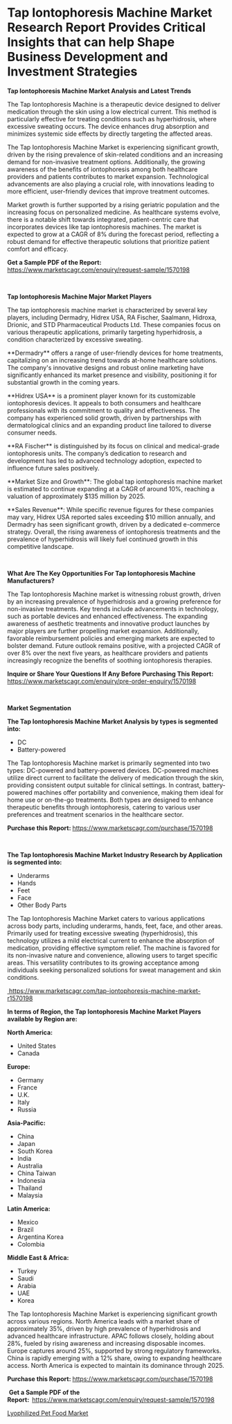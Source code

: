 <p><h1>Tap Iontophoresis Machine Market Research Report Provides Critical Insights that can help Shape Business Development and Investment Strategies</h1></p><p><strong>Tap Iontophoresis Machine Market Analysis and Latest Trends</strong></p>
<p><p>The Tap Iontophoresis Machine is a therapeutic device designed to deliver medication through the skin using a low electrical current. This method is particularly effective for treating conditions such as hyperhidrosis, where excessive sweating occurs. The device enhances drug absorption and minimizes systemic side effects by directly targeting the affected areas.</p><p>The Tap Iontophoresis Machine Market is experiencing significant growth, driven by the rising prevalence of skin-related conditions and an increasing demand for non-invasive treatment options. Additionally, the growing awareness of the benefits of iontophoresis among both healthcare providers and patients contributes to market expansion. Technological advancements are also playing a crucial role, with innovations leading to more efficient, user-friendly devices that improve treatment outcomes.</p><p>Market growth is further supported by a rising geriatric population and the increasing focus on personalized medicine. As healthcare systems evolve, there is a notable shift towards integrated, patient-centric care that incorporates devices like tap iontophoresis machines. The market is expected to grow at a CAGR of 8% during the forecast period, reflecting a robust demand for effective therapeutic solutions that prioritize patient comfort and efficacy.</p></p>
<p><strong>Get a Sample PDF of the Report:&nbsp;</strong> <a href="https://www.marketscagr.com/enquiry/request-sample/1570198?utm_campaign=2138&utm_medium=2&utm_source=Github&utm_content=ia&utm_term=25032025&utm_id=tap-iontophoresis-machine">https://www.marketscagr.com/enquiry/request-sample/1570198</a></p>
<p>&nbsp;</p>
<p><strong>Tap Iontophoresis Machine Major Market Players</strong></p>
<p><p>The tap iontophoresis machine market is characterized by several key players, including Dermadry, Hidrex USA, RA Fischer, Saalmann, Hidroxa, Drionic, and STD Pharmaceutical Products Ltd. These companies focus on various therapeutic applications, primarily targeting hyperhidrosis, a condition characterized by excessive sweating.</p><p>**Dermadry** offers a range of user-friendly devices for home treatments, capitalizing on an increasing trend towards at-home healthcare solutions. The company's innovative designs and robust online marketing have significantly enhanced its market presence and visibility, positioning it for substantial growth in the coming years.</p><p>**Hidrex USA** is a prominent player known for its customizable iontophoresis devices. It appeals to both consumers and healthcare professionals with its commitment to quality and effectiveness. The company has experienced solid growth, driven by partnerships with dermatological clinics and an expanding product line tailored to diverse consumer needs.</p><p>**RA Fischer** is distinguished by its focus on clinical and medical-grade iontophoresis units. The company’s dedication to research and development has led to advanced technology adoption, expected to influence future sales positively. </p><p>**Market Size and Growth**: The global tap iontophoresis machine market is estimated to continue expanding at a CAGR of around 10%, reaching a valuation of approximately $135 million by 2025. </p><p>**Sales Revenue**: While specific revenue figures for these companies may vary, Hidrex USA reported sales exceeding $10 million annually, and Dermadry has seen significant growth, driven by a dedicated e-commerce strategy. Overall, the rising awareness of iontophoresis treatments and the prevalence of hyperhidrosis will likely fuel continued growth in this competitive landscape.</p></p>
<p>&nbsp;</p>
<p><strong>What Are The Key Opportunities For Tap Iontophoresis Machine Manufacturers?</strong></p>
<p><p>The Tap Iontophoresis Machine market is witnessing robust growth, driven by an increasing prevalence of hyperhidrosis and a growing preference for non-invasive treatments. Key trends include advancements in technology, such as portable devices and enhanced effectiveness. The expanding awareness of aesthetic treatments and innovative product launches by major players are further propelling market expansion. Additionally, favorable reimbursement policies and emerging markets are expected to bolster demand. Future outlook remains positive, with a projected CAGR of over 8% over the next five years, as healthcare providers and patients increasingly recognize the benefits of soothing iontophoresis therapies.</p></p>
<p><strong>Inquire or Share Your Questions If Any Before Purchasing This Report:</strong> <a href="https://www.marketscagr.com/enquiry/pre-order-enquiry/1570198?utm_campaign=2138&utm_medium=2&utm_source=Github&utm_content=ia&utm_term=25032025&utm_id=tap-iontophoresis-machine">https://www.marketscagr.com/enquiry/pre-order-enquiry/1570198</a></p>
<p>&nbsp;</p>
<p><strong>Market Segmentation</strong></p>
<p><strong>The Tap Iontophoresis Machine Market Analysis by types is segmented into:</strong></p>
<p><ul><li>DC</li><li>Battery-powered</li></ul></p>
<p><p>The Tap Iontophoresis Machine market is primarily segmented into two types: DC-powered and battery-powered devices. DC-powered machines utilize direct current to facilitate the delivery of medication through the skin, providing consistent output suitable for clinical settings. In contrast, battery-powered machines offer portability and convenience, making them ideal for home use or on-the-go treatments. Both types are designed to enhance therapeutic benefits through iontophoresis, catering to various user preferences and treatment scenarios in the healthcare sector.</p></p>
<p><strong>Purchase this Report:&nbsp;</strong><a href="https://www.marketscagr.com/purchase/1570198?utm_campaign=2138&utm_medium=2&utm_source=Github&utm_content=ia&utm_term=25032025&utm_id=tap-iontophoresis-machine">https://www.marketscagr.com/purchase/1570198</a></p>
<p>&nbsp;</p>
<p><strong>The Tap Iontophoresis Machine Market Industry Research by Application is segmented into:</strong></p>
<p><ul><li>Underarms</li><li>Hands</li><li>Feet</li><li>Face</li><li>Other Body Parts</li></ul></p>
<p><p>The Tap Iontophoresis Machine Market caters to various applications across body parts, including underarms, hands, feet, face, and other areas. Primarily used for treating excessive sweating (hyperhidrosis), this technology utilizes a mild electrical current to enhance the absorption of medication, providing effective symptom relief. The machine is favored for its non-invasive nature and convenience, allowing users to target specific areas. This versatility contributes to its growing acceptance among individuals seeking personalized solutions for sweat management and skin conditions.</p></p>
<p><a href="https://www.marketscagr.com/tap-iontophoresis-machine-market-r1570198?utm_campaign=2138&utm_medium=2&utm_source=Github&utm_content=ia&utm_term=25032025&utm_id=tap-iontophoresis-machine">&nbsp;https://www.marketscagr.com/tap-iontophoresis-machine-market-r1570198</a></p>
<p><strong>In terms of Region, the Tap Iontophoresis Machine Market Players available by Region are:</strong></p>
<p>
    <p> <strong> North America: </strong>
        <ul>
            <li>United States</li>
            <li>Canada</li>
        </ul>
        </p> 
    <p> <strong> Europe: </strong>
        <ul>
            <li>Germany</li>
            <li>France</li>
            <li>U.K.</li>
            <li>Italy</li>
            <li>Russia</li>
        </ul>
        </p> 
    <p> <strong> Asia-Pacific: </strong>
        <ul>
            <li>China</li>
            <li>Japan</li>
            <li>South Korea</li>
            <li>India</li>
            <li>Australia</li>
            <li>China Taiwan</li>
            <li>Indonesia</li>
            <li>Thailand</li>
            <li>Malaysia</li>
        </ul>
        </p> 
    <p> <strong> Latin America: </strong>
        <ul>
            <li>Mexico</li>
            <li>Brazil</li>
            <li>Argentina Korea</li>
            <li>Colombia</li>
        </ul>
        </p> 
    <p> <strong> Middle East & Africa: </strong>
        <ul>
            <li>Turkey</li>
            <li>Saudi</li>
            <li>Arabia</li>
            <li>UAE</li>
            <li>Korea</li>
        </ul>
    </p>
    </p>
<p><p>The Tap Iontophoresis Machine Market is experiencing significant growth across various regions. North America leads with a market share of approximately 35%, driven by high prevalence of hyperhidrosis and advanced healthcare infrastructure. APAC follows closely, holding about 28%, fueled by rising awareness and increasing disposable incomes. Europe captures around 25%, supported by strong regulatory frameworks. China is rapidly emerging with a 12% share, owing to expanding healthcare access. North America is expected to maintain its dominance through 2025.</p></p>
<p><strong>Purchase this Report: </strong><a href="https://www.marketscagr.com/purchase/1570198?utm_campaign=2138&utm_medium=2&utm_source=Github&utm_content=ia&utm_term=25032025&utm_id=tap-iontophoresis-machine">https://www.marketscagr.com/purchase/1570198</a></p>
<p>&nbsp;<strong>Get a Sample PDF of the Report:&nbsp;&nbsp;</strong><a href="https://www.marketscagr.com/enquiry/request-sample/1570198?utm_campaign=2138&utm_medium=2&utm_source=Github&utm_content=ia&utm_term=25032025&utm_id=tap-iontophoresis-machine">https://www.marketscagr.com/enquiry/request-sample/1570198</a></p>
<p><strong></strong></p>
<p><p><a href="https://github.com/sofayahoo2023/Market-Research-Report-List-7/blob/main/lyophilized-pet-food-market.md?utm_campaign=2138&utm_medium=2&utm_source=Github&utm_content=ia&utm_term=25032025&utm_id=tap-iontophoresis-machine">Lyophilized Pet Food Market</a></p></p>
